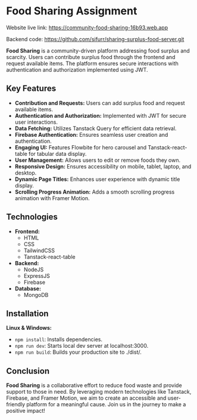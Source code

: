 # Food Sharing Assignment
Website live link: https://community-food-sharing-16b93.web.app

Backend code: https://github.com/sifurr/sharing-surplus-food-server.git

**Food Sharing** is a community-driven platform addressing food surplus and scarcity. Users can contribute surplus food through the frontend and request available items. The platform ensures secure interactions with authentication and authorization implemented using JWT.

## Key Features
- **Contribution and Requests:** Users can add surplus food and request available items.
- **Authentication and Authorization:** Implemented with JWT for secure user interactions.
- **Data Fetching:** Utilizes Tanstack Query for efficient data retrieval.
- **Firebase Authentication:** Ensures seamless user creation and authentication.
- **Engaging UI:** Features Flowbite for hero carousel and Tanstack-react-table for tabular data display.
- **User Management:** Allows users to edit or remove foods they own.
- **Responsive Design:** Ensures accessibility on mobile, tablet, laptop, and desktop.
- **Dynamic Page Titles:** Enhances user experience with dynamic title display.
- **Scrolling Progress Animation:** Adds a smooth scrolling progress animation with Framer Motion.

## Technologies
- **Frontend:**
  - HTML
  - CSS
  - TailwindCSS
  - Tanstack-react-table
- **Backend:**
  - NodeJS
  - ExpressJS
  - Firebase
- **Database:**
  - MongoDB



## Installation
**Linux & Windows:**
- `npm install`: Installs dependencies.
- `npm run dev`: Starts local dev server at localhost:3000.
- `npm run build`: Builds your production site to ./dist/.

## Conclusion
**Food Sharing** is a collaborative effort to reduce food waste and provide support to those in need. By leveraging modern technologies like Tanstack, Firebase, and Framer Motion, we aim to create an accessible and user-friendly platform for a meaningful cause. Join us in the journey to make a positive impact!
